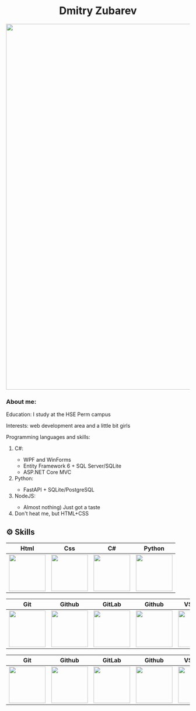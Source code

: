 <h1 align="center">Dmitry Zubarev</h1>
<div align="center">
  <img src="https://media.giphy.com/media/W0DmreotWsLUO2IFEi/giphy-downsized-large.gif" width="1000"/>
</div>

<h3>About me:</h3>
Education: I study at the HSE Perm campus

Interests: web development area and a little bit girls

Programming languages and skills:
<ol>
 <li>C#:</li>
   <ul>
     <li>WPF and WinForms</li>
     <li>Entity Framework 6 + SQL Server/SQLite</li>
     <li>ASP.NET Core MVC</li>
   </ul>
 <li>Python:</li>
   <ul>
     <li>FastAPI + SQLite/PostgreSQL</li>
   </ul>
 <li>NodeJS:</li>
   <ul>
     <li>Almost nothing) Just got a taste</li>
   </ul>
  <li>Don't heat me, but HTML+CSS</li>
</ol>



## ⚙️ Skills

|Html|Css|C#|Python|
|:-:|:-:|:-:|:-:|
|<img style="width: 100px" src="https://media.giphy.com/media/QssGEmpkyEOhBCb7e1/giphy.gif">|<img style="width: 100px" src="https://media.giphy.com/media/CEHtFH3rJ6xdhBUKIT/giphy.gif">|<img style="width: 100px" src="https://mir-s3-cdn-cf.behance.net/project_modules/max_1200/622ca052071761.59034e74abb36.gif">|<img style="width: 100px" src="https://media.giphy.com/media/KAq5w47R9rmTuvWOWa/giphy.gif">|

|Git|Github|GitLab|Github|VS Code|SQL
|:-:|:-:|:-:|:-:|:-:|:-:|
|<img style="width: 100px" src="https://media.giphy.com/media/kH1DBkPNyZPOk0BxrM/giphy.gif">|<img style="width: 100px" src="https://media.giphy.com/media/KzJkzjggfGN5Py6nkT/giphy.gif">|<img style="width: 100px" src="https://media.giphy.com/media/jtRP4S3wdK2cGPoQDZ/giphy.gif">|<img style="width: 100px" src="https://media.giphy.com/media/KzJkzjggfGN5Py6nkT/giphy.gif">|<img style="width: 100px" src="https://media.giphy.com/media/IdyAQJVN2kVPNUrojM/giphy.gif">|<img style="width: 100px" src="https://media1.giphy.com/media/EK5nB6wQKKN86j7GWx/giphy.gif?cid=790b76113fd65a9386daf6b2bd86487884627fdfdf1a597a&rid=giphy.gif&ct=s">|

|Git|Github|GitLab|Github|VS Code|SQL
|:-:|:-:|:-:|:-:|:-:|:-:|
|<img style="width: 100px" src="https://media.giphy.com/media/kH1DBkPNyZPOk0BxrM/giphy.gif">|<img style="width: 100px" src="https://media.giphy.com/media/KzJkzjggfGN5Py6nkT/giphy.gif">|<img style="width: 100px" src="https://media.giphy.com/media/jtRP4S3wdK2cGPoQDZ/giphy.gif">|<img style="width: 100px" src="https://media.giphy.com/media/KzJkzjggfGN5Py6nkT/giphy.gif">|<img style="width: 100px" src="https://media.giphy.com/media/IdyAQJVN2kVPNUrojM/giphy.gif">|<img style="width: 100px" src="https://media1.giphy.com/media/EK5nB6wQKKN86j7GWx/giphy.gif?cid=790b76113fd65a9386daf6b2bd86487884627fdfdf1a597a&rid=giphy.gif&ct=s">|
</br>
</br>
